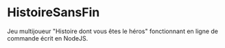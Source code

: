 # HistoireSansFin
Jeu multijoueur "Histoire dont vous êtes le héros"  fonctionnant en ligne de commande écrit en NodeJS.
